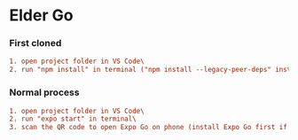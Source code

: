# Elder Go
### First cloned
```diff
1. open project folder in VS Code\
2. run "npm install" in terminal ("npm install --legacy-peer-deps" instaed if error is shown)
```

### Normal process
```diff
1. open project folder in VS Code\
2. run "expo start" in terminal\
3. scan the QR code to open Expo Go on phone (install Expo Go first if it hasn't been installed yet)
```
